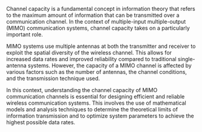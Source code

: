 Channel capacity is a fundamental concept in information theory that refers to the maximum amount of information that can be transmitted over a communication channel. In the context of multiple-input 
multiple-output (MIMO) communication systems, channel capacity takes on a particularly important role. 

MIMO systems use multiple antennas at both the transmitter and receiver to exploit the spatial diversity of the wireless channel. This allows for increased data rates and improved reliability compared to traditional single-antenna systems. However, the capacity of a MIMO channel is affected by various factors such as the number of antennas, the channel conditions, and the transmission technique used. 


In this context, understanding the channel capacity of MIMO communication channels is  essential for designing efficient and reliable wireless communication systems. This involves the use of 
mathematical models and analysis techniques to determine the theoretical limits of information transmission and to optimize system parameters to achieve the highest possible data rates.
